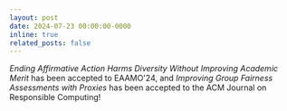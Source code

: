 ```yaml
---
layout: post
date: 2024-07-23 00:00:00-0000
inline: true
related_posts: false
---
```


<i>Ending Affirmative Action Harms Diversity Without Improving Academic Merit</i> has been accepted to EAAMO'24, and <i>Improving Group Fairness Assessments with Proxies</i> has been accepted to the ACM Journal on Responsible Computing! 